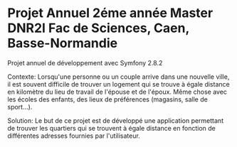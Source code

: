Projet Annuel 2éme année Master DNR2I
Fac de Sciences, Caen, Basse-Normandie
============

Projet annuel de développement avec Symfony 2.8.2

Contexte:
    Lorsqu'une personne ou un couple arrive dans une nouvelle ville, il est souvent difficile de trouver un logement qui se trouve à égale distance en kilomètre du lieu de travail de l'épouse
    et de l'époux. Même chose avec les écoles des enfants, des lieux de préférences (magasins, salle de sport...).

Solution:
    Le but de ce projet est de développé une application permettant de trouver les quartiers qui se trouvent à égale distance en fonction de différentes adresses fournies par l'utilisateur.

